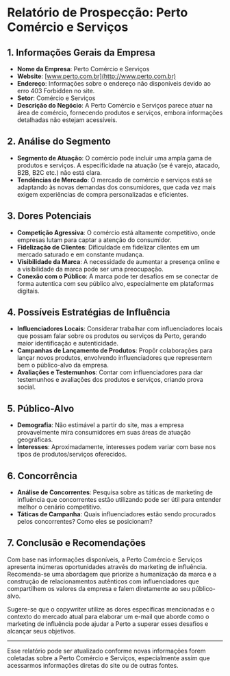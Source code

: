 # Relatório de Prospecção: Perto Comércio e Serviços

## 1. Informações Gerais da Empresa
- **Nome da Empresa**: Perto Comércio e Serviços
- **Website**: [www.perto.com.br](http://www.perto.com.br)
- **Endereço**: Informações sobre o endereço não disponíveis devido ao erro 403 Forbidden no site.
- **Setor**: Comércio e Serviços
- **Descrição do Negócio**: A Perto Comércio e Serviços parece atuar na área de comércio, fornecendo produtos e serviços, embora informações detalhadas não estejam acessíveis.

## 2. Análise do Segmento
- **Segmento de Atuação**: O comércio pode incluir uma ampla gama de produtos e serviços. A especificidade na atuação (se é varejo, atacado, B2B, B2C etc.) não está clara.
- **Tendências de Mercado**: O mercado de comércio e serviços está se adaptando às novas demandas dos consumidores, que cada vez mais exigem experiências de compra personalizadas e eficientes.

## 3. Dores Potenciais
- **Competição Agressiva**: O comércio está altamente competitivo, onde empresas lutam para captar a atenção do consumidor.
- **Fidelização de Clientes**: Dificuldade em fidelizar clientes em um mercado saturado e em constante mudança.
- **Visibilidade da Marca**: A necessidade de aumentar a presença online e a visibilidade da marca pode ser uma preocupação.
- **Conexão com o Público**: A marca pode ter desafios em se conectar de forma autentica com seu público alvo, especialmente em plataformas digitais.

## 4. Possíveis Estratégias de Influência
- **Influenciadores Locais**: Considerar trabalhar com influenciadores locais que possam falar sobre os produtos ou serviços da Perto, gerando maior identificação e autenticidade.
- **Campanhas de Lançamento de Produtos**: Propôr colaborações para lançar novos produtos, envolvendo influenciadores que representem bem o público-alvo da empresa.
- **Avaliações e Testemunhos**: Contar com influenciadores para dar testemunhos e avaliações dos produtos e serviços, criando prova social.

## 5. Público-Alvo
- **Demografia**: Não estimável a partir do site, mas a empresa provavelmente mira consumidores em suas áreas de atuação geográficas.
- **Interesses**: Aproximadamente, interesses podem variar com base nos tipos de produtos/serviços oferecidos.

## 6. Concorrência
- **Análise de Concorrentes**: Pesquisa sobre as táticas de marketing de influência que concorrentes estão utilizando pode ser útil para entender melhor o cenário competitivo.
- **Táticas de Campanha**: Quais influenciadores estão sendo procurados pelos concorrentes? Como eles se posicionam?

## 7. Conclusão e Recomendações
Com base nas informações disponíveis, a Perto Comércio e Serviços apresenta inúmeras oportunidades através do marketing de influência. Recomenda-se uma abordagem que priorize a humanização da marca e a construção de relacionamentos autênticos com influenciadores que compartilhem os valores da empresa e falem diretamente ao seu público-alvo.

Sugere-se que o copywriter utilize as dores específicas mencionadas e o contexto do mercado atual para elaborar um e-mail que aborde como o marketing de influência pode ajudar a Perto a superar esses desafios e alcançar seus objetivos.

---

Esse relatório pode ser atualizado conforme novas informações forem coletadas sobre a Perto Comércio e Serviços, especialmente assim que acessarmos informações diretas do site ou de outras fontes.